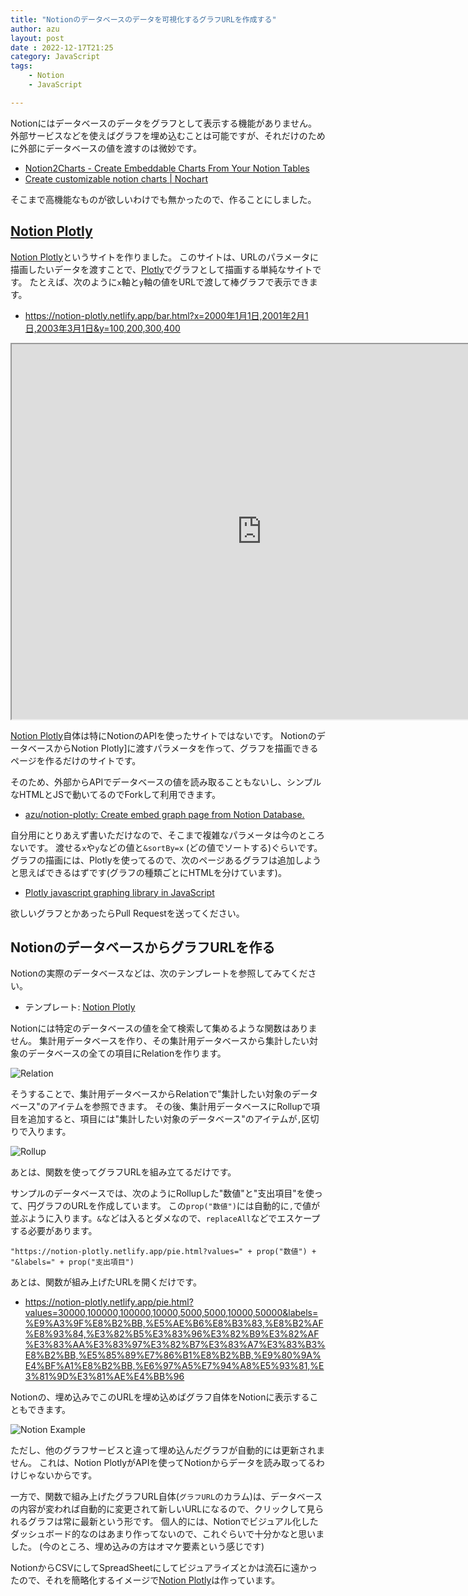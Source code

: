 ```yaml
---
title: "Notionのデータベースのデータを可視化するグラフURLを作成する"
author: azu
layout: post
date : 2022-12-17T21:25
category: JavaScript
tags:
    - Notion
    - JavaScript

---
```


Notionにはデータベースのデータをグラフとして表示する機能がありません。
外部サービスなどを使えばグラフを埋め込むことは可能ですが、それだけのために外部にデータベースの値を渡すのは微妙です。

- [Notion2Charts - Create Embeddable Charts From Your Notion Tables](https://notion2charts.com/)
- [Create customizable notion charts | Nochart](https://nochart.co/)

そこまで高機能なものが欲しいわけでも無かったので、作ることにしました。

## [Notion Plotly](https://notion-plotly.netlify.app/)

[Notion Plotly](https://notion-plotly.netlify.app/)というサイトを作りました。
このサイトは、URLのパラメータに描画したいデータを渡すことで、[Plotly](https://plotly.com/javascript/)でグラフとして描画する単純なサイトです。
たとえば、次のように`x`軸と`y`軸の値をURLで渡して棒グラフで表示できます。

- <https://notion-plotly.netlify.app/bar.html?x=2000年1月1日,2001年2月1日,2003年3月1日&y=100,200,300,400>

<iframe src="https://notion-plotly.netlify.app/bar.html?x=2000%E5%B9%B41%E6%9C%881%E6%97%A5,2001%E5%B9%B42%E6%9C%881%E6%97%A5,2003%E5%B9%B43%E6%9C%881%E6%97%A5&y=100,200,300,400" width="800" height="600" loading="lazy"></iframe>

[Notion Plotly](https://notion-plotly.netlify.app/)自体は特にNotionのAPIを使ったサイトではないです。
NotionのデータベースからNotion Plotly]に渡すパラメータを作って、グラフを描画できるページを作るだけのサイトです。

そのため、外部からAPIでデータベースの値を読み取ることもないし、シンプルなHTMLとJSで動いてるのでForkして利用できます。

- [azu/notion-plotly: Create embed graph page from Notion Database.](https://github.com/azu/notion-plotly)

自分用にとりあえず書いただけなので、そこまで複雑なパラメータは今のところないです。
渡せる`x`や`y`などの値と`&sortBy=x` (どの値でソートする)ぐらいです。
グラフの描画には、Plotlyを使ってるので、次のページあるグラフは追加しようと思えばできるはずです(グラフの種類ごとにHTMLを分けています)。

- [Plotly javascript graphing library in JavaScript](https://plotly.com/javascript/)

欲しいグラフとかあったらPull Requestを送ってください。

## NotionのデータベースからグラフURLを作る

Notionの実際のデータベースなどは、次のテンプレートを参照してみてください。

- テンプレート: [Notion Plotly](https://efcl.notion.site/Notion-Plotly-f38a5b4fafb342b6b9b3dea6e7de102c)

Notionには特定のデータベースの値を全て検索して集めるような関数はありません。
集計用データベースを作り、その集計用データベースから集計したい対象のデータベースの全ての項目にRelationを作ります。

![Relation](https://efcl.info/wp-content/uploads/2022/12/notion-plotly.png)

そうすることで、集計用データベースからRelationで"集計したい対象のデータベース"のアイテムを参照できます。
その後、集計用データベースにRollupで項目を追加すると、項目には"集計したい対象のデータベース"のアイテムが`,`区切りで入ります。

![Rollup](https://efcl.info/wp-content/uploads/2022/12/17-1671281358.png)

あとは、関数を使ってグラフURLを組み立てるだけです。

サンプルのデータベースでは、次のようにRollupした"数値"と"支出項目"を使って、円グラフのURLを作成しています。
この`prop("数値")`には自動的に`,`で値が並ぶように入ります。`&`などは入るとダメなので、`replaceAll`などでエスケープする必要があります。

```
"https://notion-plotly.netlify.app/pie.html?values=" + prop("数値") + "&labels=" + prop("支出項目")
```

あとは、関数が組み上げたURLを開くだけです。

- <https://notion-plotly.netlify.app/pie.html?values=30000,100000,100000,10000,5000,5000,10000,50000&labels=%E9%A3%9F%E8%B2%BB,%E5%AE%B6%E8%B3%83,%E8%B2%AF%E8%93%84,%E3%82%B5%E3%83%96%E3%82%B9%E3%82%AF%E3%83%AA%E3%83%97%E3%82%B7%E3%83%A7%E3%83%B3%E8%B2%BB,%E5%85%89%E7%86%B1%E8%B2%BB,%E9%80%9A%E4%BF%A1%E8%B2%BB,%E6%97%A5%E7%94%A8%E5%93%81,%E3%81%9D%E3%81%AE%E4%BB%96>

Notionの、埋め込みでこのURLを埋め込めばグラフ自体をNotionに表示することもできます。

![Notion Example](https://efcl.info/wp-content/uploads/2022/12/17-1671281648.png)

ただし、他のグラフサービスと違って埋め込んだグラフが自動的には更新されません。
これは、Notion PlotlyがAPIを使ってNotionからデータを読み取ってるわけじゃないからです。

一方で、関数で組み上げたグラフURL自体(`グラフURL`のカラム)は、データベースの内容が変われば自動的に変更されて新しいURLになるので、クリックして見られるグラフは常に最新という形です。
個人的には、Notionでビジュアル化したダッシュボード的なのはあまり作ってないので、これぐらいで十分かなと思いました。
(今のところ、埋め込みの方はオマケ要素という感じです)

NotionからCSVにしてSpreadSheetにしてビジュアライズとかは流石に遠かったので、それを簡略化するイメージで[Notion Plotly](https://efcl.notion.site/Notion-Plotly-f38a5b4fafb342b6b9b3dea6e7de102c)は作っています。